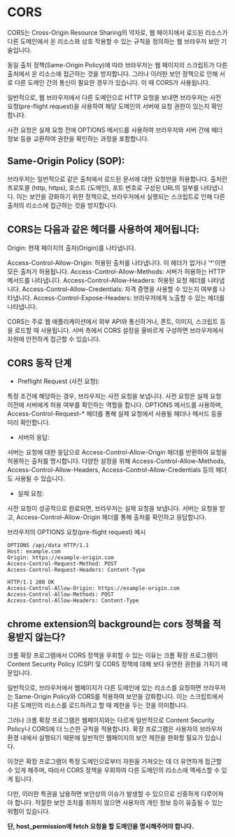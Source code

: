 

#  CORS

CORS는 Cross-Origin Resource Sharing의 약자로, 
웹 페이지에서 로드된 리소스가 다른 도메인에서 온 리소스와 상호 작용할 수 있는 규칙을 정의하는 웹 브라우저 보안 기술입니다. 

동일 출처 정책(Same-Origin Policy)에 따라 브라우저는 웹 페이지의 스크립트가 다른 출처에서 온 리소스에 접근하는 것을 방지합니다. 그러나 이러한 보안 정책으로 인해 서로 다른 도메인 간의 통신이 필요한 경우가 있습니다. 이 때 CORS가 사용됩니다.

일반적으로, 웹 브라우저에서 다른 도메인으로 HTTP 요청을 보내면 브라우저는 사전 요청(pre-flight request)을 사용하여 해당 도메인의 서버에 요청 권한이 있는지 확인합니다. 

사전 요청은 실제 요청 전에 OPTIONS 메서드를 사용하여 브라우저와 서버 간에 헤더 정보 등을 교환하여 권한을 확인하는 과정을 포함합니다.


## Same-Origin Policy (SOP):
브라우저는 일반적으로 같은 출처에서 로드된 문서에 대한 요청만을 허용합니다. 
출처란 프로토콜 (http, https), 호스트 (도메인), 포트 번호로 구성된 URL의 일부를 나타냅니다.
이는 보안을 강화하기 위한 정책으로, 브라우저에서 실행되는 스크립트로 인해 다른 출처의 리소스에 접근하는 것을 방지합니다.



## CORS는 다음과 같은 헤더를 사용하여 제어됩니다:

Origin: 현재 페이지의 출처(Origin)를 나타냅니다.

Access-Control-Allow-Origin: 허용된 출처를 나타냅니다. 이 헤더가 없거나 '*'이면 모든 출처가 허용됩니다.
Access-Control-Allow-Methods: 서버가 허용하는 HTTP 메서드를 나타냅니다.
Access-Control-Allow-Headers: 허용된 요청 헤더를 나타냅니다.
Access-Control-Allow-Credentials: 자격 증명을 사용할 수 있는지 여부를 나타냅니다.
Access-Control-Expose-Headers: 브라우저에게 노출할 수 있는 헤더를 나타냅니다.

CORS는 주로 웹 애플리케이션에서 외부 API와 통신하거나, 폰트, 이미지, 스크립트 등을 로드할 때 사용됩니다. 
서버 측에서 CORS 설정을 올바르게 구성하면 브라우저에서 자원에 안전하게 접근할 수 있습니다.


## CORS 동작 단계

 * Preflight Request (사전 요청):

특정 조건에 해당하는 경우, 브라우저는 사전 요청을 보냅니다.
사전 요청은 실제 요청 이전에 서버에게 허용 여부를 확인하는 역할을 합니다.
OPTIONS 메서드를 사용하며, Access-Control-Request-* 헤더를 통해 실제 요청에서 사용될 헤더나 메서드 등을 미리 확인합니다.


 * 서버의 응답:

서버는 요청에 대한 응답으로 Access-Control-Allow-Origin 헤더를 반환하여 요청을 허용하는 출처를 명시합니다.
다양한 설정을 위해 Access-Control-Allow-Methods, Access-Control-Allow-Headers, Access-Control-Allow-Credentials 등의 헤더도 사용될 수 있습니다.


 * 실제 요청:

사전 요청이 성공적으로 완료되면, 브라우저는 실제 요청을 보냅니다.
서버는 요청을 받고, Access-Control-Allow-Origin 헤더를 통해 출처를 확인하고 응답합니다.

브라우저의 OPTIONS 요청(pre-flight request) 예시

```
OPTIONS /api/data HTTP/1.1
Host: example.com
Origin: https://example-origin.com
Access-Control-Request-Method: POST
Access-Control-Request-Headers: Content-Type

HTTP/1.1 200 OK
Access-Control-Allow-Origin: https://example-origin.com
Access-Control-Allow-Methods: POST
Access-Control-Allow-Headers: Content-Type
```




## chrome extension의 background는 cors 정책을 적용받지 않는다?

크롬 확장 프로그램에서 CORS 정책을 우회할 수 있는 이유는 
크롬 확장 프로그램이 Content Security Policy (CSP) 및 CORS 정책에 대해 보다 유연한 권한을 가지기 때문입니다.

일반적으로, 브라우저에서 웹페이지가 다른 도메인에 있는 리소스를 요청하면 브라우저는 Same-Origin Policy와 CORS를 적용하여 보안을 강화합니다.
이는 스크립트에서 다른 도메인의 리소스를 로드하려고 할 때 제한을 두는 것을 의미합니다.

그러나 크롬 확장 프로그램은 웹페이지와는 다르게 일반적으로 Content Security Policy나 CORS에 더 느슨한 규칙을 적용합니다. 
확장 프로그램은 사용자의 브라우저 환경 내에서 실행되기 때문에 일반적인 웹페이지의 보안 제한을 완화할 필요가 있습니다.

이것은 확장 프로그램이 특정 도메인으로부터 자원을 가져오는 데 더 유연하게 접근할 수 있게 해주며, 
따라서 CORS 정책을 우회하여 다른 도메인의 리소스에 액세스할 수 있게 됩니다.

다만, 이러한 특권을 남용하면 보안상의 이슈가 발생할 수 있으므로 신중하게 다루어져야 합니다. 
적절한 보안 조치를 취하지 않으면 사용자의 개인 정보 등이 유출될 수 있는 위험이 있습니다.


**단, host_permission에 fetch 요청을 할 도메인을 명시해주어야 합니다.**



